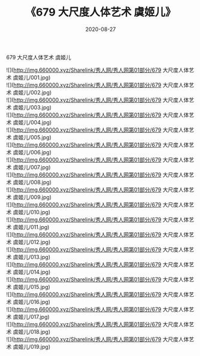 ﻿---
layout: post
title:  《679 大尺度人体艺术 虞姬儿》
date:   2020-08-27
img: http://img.660000.xyz/Sharelink/秀人网/秀人网第01部分/679 大尺度人体艺术 虞姬儿/000.jpg
categories: [美女, 清纯, 唯美]
---

679 大尺度人体艺术 虞姬儿

  ![](http://img.660000.xyz/Sharelink/秀人网/秀人网第01部分/679 大尺度人体艺术 虞姬儿/001.jpg) <br> ![](http://img.660000.xyz/Sharelink/秀人网/秀人网第01部分/679 大尺度人体艺术 虞姬儿/002.jpg) <br> ![](http://img.660000.xyz/Sharelink/秀人网/秀人网第01部分/679 大尺度人体艺术 虞姬儿/003.jpg) <br> ![](http://img.660000.xyz/Sharelink/秀人网/秀人网第01部分/679 大尺度人体艺术 虞姬儿/004.jpg) <br> ![](http://img.660000.xyz/Sharelink/秀人网/秀人网第01部分/679 大尺度人体艺术 虞姬儿/005.jpg) <br> ![](http://img.660000.xyz/Sharelink/秀人网/秀人网第01部分/679 大尺度人体艺术 虞姬儿/006.jpg) <br> ![](http://img.660000.xyz/Sharelink/秀人网/秀人网第01部分/679 大尺度人体艺术 虞姬儿/007.jpg) <br> ![](http://img.660000.xyz/Sharelink/秀人网/秀人网第01部分/679 大尺度人体艺术 虞姬儿/008.jpg) <br> ![](http://img.660000.xyz/Sharelink/秀人网/秀人网第01部分/679 大尺度人体艺术 虞姬儿/009.jpg) <br> ![](http://img.660000.xyz/Sharelink/秀人网/秀人网第01部分/679 大尺度人体艺术 虞姬儿/010.jpg) <br> ![](http://img.660000.xyz/Sharelink/秀人网/秀人网第01部分/679 大尺度人体艺术 虞姬儿/011.jpg) <br> ![](http://img.660000.xyz/Sharelink/秀人网/秀人网第01部分/679 大尺度人体艺术 虞姬儿/012.jpg) <br> ![](http://img.660000.xyz/Sharelink/秀人网/秀人网第01部分/679 大尺度人体艺术 虞姬儿/013.jpg) <br> ![](http://img.660000.xyz/Sharelink/秀人网/秀人网第01部分/679 大尺度人体艺术 虞姬儿/014.jpg) <br> ![](http://img.660000.xyz/Sharelink/秀人网/秀人网第01部分/679 大尺度人体艺术 虞姬儿/015.jpg) <br> ![](http://img.660000.xyz/Sharelink/秀人网/秀人网第01部分/679 大尺度人体艺术 虞姬儿/016.jpg) <br> ![](http://img.660000.xyz/Sharelink/秀人网/秀人网第01部分/679 大尺度人体艺术 虞姬儿/017.jpg) <br> ![](http://img.660000.xyz/Sharelink/秀人网/秀人网第01部分/679 大尺度人体艺术 虞姬儿/018.jpg) <br> ![](http://img.660000.xyz/Sharelink/秀人网/秀人网第01部分/679 大尺度人体艺术 虞姬儿/019.jpg) <br>
